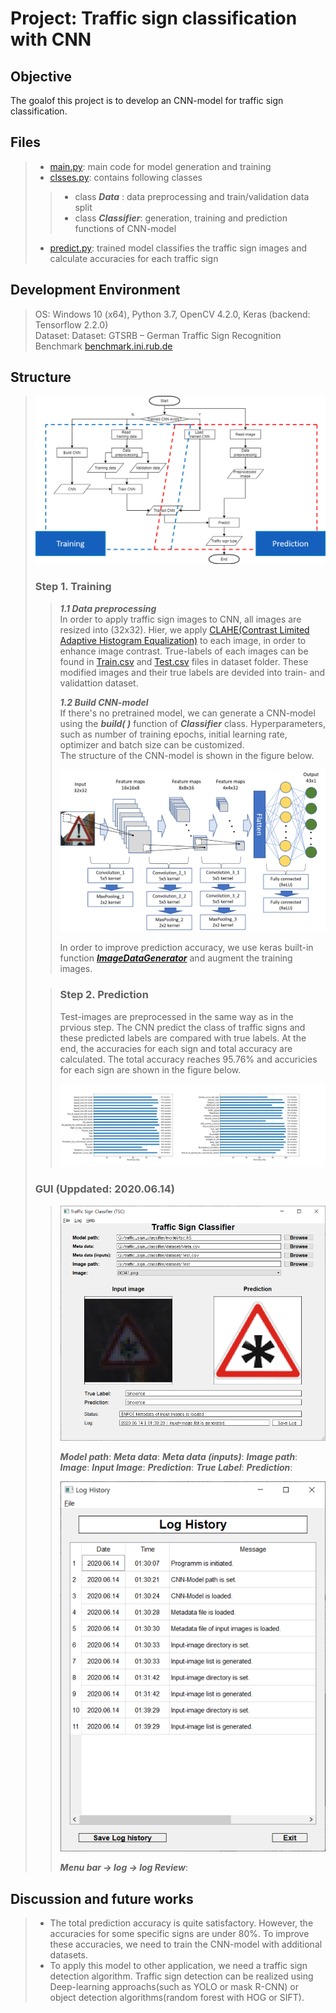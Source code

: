 Project: Traffic sign classification with CNN
=============================================

## Objective
The goalof this project is to develop an CNN-model for traffic sign classification. 

## Files
>* [main.py](https://github.com/DuseobSong/Traffic_sign_classification/blob/master/main.py): main code for model generation and training
>* [clsses.py](https://github.com/DuseobSong/Traffic_sign_classification/blob/master/classes.py): contains following classes
>> * class ***Data***      : data preprocessing and train/validation data split
>> * class ***Classifier***: generation, training and prediction functions of CNN-model
>* [predict.py](https://github.com/DuseobSong/Traffic_sign_classification/blob/master/predict.py): trained model classifies the traffic sign images and calculate accuracies for each traffic sign

## Development Environment
> OS: Windows 10 (x64), Python 3.7, OpenCV 4.2.0, Keras (backend: Tensorflow 2.2.0)  
> Dataset: Dataset: GTSRB – German Traffic Sign Recognition Benchmark [benchmark.ini.rub.de](http://benchmark.ini.rub.de/)

## Structure
>  
><p align = "center"><img src = "https://github.com/DuseobSong/Traffic_sign_classification/blob/master/images/flow_chart.png"></p>  
>  
> ### Step 1. Training
>> ***1.1 Data preprocessing***  
>> In order to apply traffic sign images to CNN, all images are resized into (32x32). Hier, we apply [CLAHE(Contrast Limited Adaptive Histogram Equalization)](http://amroamroamro.github.io/mexopencv/opencv/clahe_demo_gui.html) to each image, in order to enhance image contrast.
>> True-labels of each images can be found in [Train.csv](https://github.com/DuseobSong/Traffic_sign_classification/blob/master/dataset/Train.csv) and [Test.csv](https://github.com/DuseobSong/Traffic_sign_classification/blob/master/dataset/Test.csv) files in dataset folder. 
These modified images and their true labels are devided into train- and validattion dataset.
>>  
>> ***1.2 Build CNN-model***  
>>If there's no pretrained model, we can generate a CNN-model using the ***build( )*** function of ***Classifier*** class. Hyperparameters, such as number of training epochs, initial learning rate, optimizer and batch size can be customized.  
>> The structure of the CNN-model is shown in the figure below.  
>>  
>><p align = "center"><img src = "https://github.com/DuseobSong/Traffic_sign_classification/blob/master/images/model.png"></p>  
>>  
>> In order to improve prediction accuracy, we use keras built-in function ***[ImageDataGenerator](https://keras.io/api/preprocessing/image/)*** and augment the training images.
>  
>> ### Step 2. Prediction  
>> Test-images are preprocessed in the same way as in the prvious step. The CNN predict the class of traffic signs and these predicted labels are compared with true labels. At the end, the accuracies for each sign and total accuracy are calculated. 
>> The total accuracy reaches 95.76% and accuricies for each sign are shown in the figure below.
>>  
>> <p align = "center"><img src = https://github.com/DuseobSong/Traffic_sign_classification/blob/master/Accuracy/accuracy.png></p>
>>  
>  
> ### GUI (Uppdated: 2020.06.14)  
>><p align = "center"><img src = "https://github.com/DuseobSong/Traffic_sign_classification/blob/master/GUI_IMG/GUI.png"></p>  
>>  
>> ***Model path***: 
>> ***Meta data***: 
>> ***Meta data (inputs)***:
>> ***Image path***: 
>> ***Image***: 
>> ***Input Image***:
>> ***Prediction***:
>> ***True Label***:
>> ***Prediction***:
>>  
>> <p align = "center"><img src = "https://github.com/DuseobSong/Traffic_sign_classification/blob/master/GUI_IMG/log_history.png"></p>  
>>  
>> ***Menu bar -> log -> log Review***: 
>>  
## Discussion and future works
> - The total prediction accuracy is quite satisfactory. However, the accuracies for some specific signs are under 80%. To improve these accuracies, we need to train the CNN-model with additional datasets.
> - To apply this model to other application, we need a traffic sign detection algorithm. Traffic sign detection can be realized using Deep-learning approachs(such as YOLO or mask R-CNN) or object detection algorithms(random forest with HOG or SIFT).


